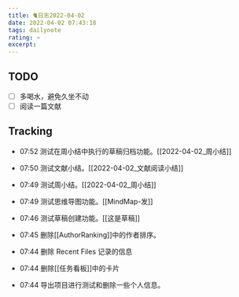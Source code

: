 ```yaml
---
title: 🐈日志2022-04-02
date: 2022-04-02 07:43:18
tags: dailynote
rating: ⭐️
excerpt: 
---
```

## TODO
- [ ] 多喝水，避免久坐不动
- [ ] 阅读一篇文献

## Tracking

- 07:52 测试在周小结中执行的草稿归档功能。[[2022-04-02_周小结]]

- 07:50 测试文献小结。[[2022-04-02_文献阅读小结]]

- 07:49 测试周小结。[[2022-04-02_周小结]]

- 07:49 测试思维导图功能。[[MindMap-发]]

- 07:46 测试草稿创建功能。[[这是草稿]]

- 07:45 删除[[AuthorRanking]]中的作者排序。

- 07:44 删除 Recent Files 记录的信息

- 07:44 删除[[任务看板]]中的卡片

- 07:44 导出项目进行测试和删除一些个人信息。

